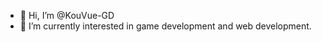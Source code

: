 - 👋 Hi, I’m @KouVue-GD
- 🌱 I’m currently interested in game development and web development.

<!---
KouVue-GD/KouVue-GD is a ✨ special ✨ repository because its `README.md` (this file) appears on your GitHub profile.
You can click the Preview link to take a look at your changes.
--->
